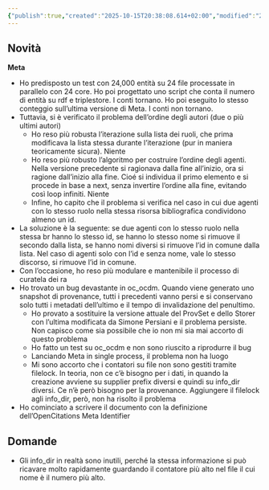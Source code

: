 ```yaml
---
{"publish":true,"created":"2025-10-15T20:38:08.614+02:00","modified":"2025-10-15T19:38:35.000+02:00","cssclasses":""}
---
```



## Novità

**Meta**

- Ho predisposto un test con 24,000 entità su 24 file processate in parallelo con 24 core. Ho poi progettato uno script che conta il numero di entità su rdf e triplestore. I conti tornano. Ho poi eseguito lo stesso conteggio sull’ultima versione di Meta. I conti non tornano.
- Tuttavia, si è verificato il problema dell’ordine degli autori (due o più ultimi autori)
    - Ho reso più robusta l’iterazione sulla lista dei ruoli, che prima modificava la lista stessa durante l’iterazione (pur in maniera teoricamente sicura). Niente
    - Ho reso più robusto l’algoritmo per costruire l’ordine degli agenti. Nella versione precedente si ragionava dalla fine all’inizio, ora si ragione dall’inizio alla fine. Cioé si individua il primo elemento e si procede in base a next, senza invertire l’ordine alla fine, evitando così loop infiniti. Niente
    - Infine, ho capito che il problema si verifica nel caso in cui due agenti con lo stesso ruolo nella stessa risorsa bibliografica condividono almeno un id.
- La soluzione è la seguente: se due agenti con lo stesso ruolo nella stessa br hanno lo stesso id, se hanno lo stesso nome si rimuove il secondo dalla lista, se hanno nomi diversi si rimuove l’id in comune dalla lista. Nel caso di agenti solo con l’id e senza nome, vale lo stesso discorso, si rimuove l’id in comune.
- Con l’occasione, ho reso più modulare e mantenibile il processo di curatela dei ra
- Ho trovato un bug devastante in oc_ocdm. Quando viene generato uno snapshot di provenance, tutti i precedenti vanno persi e si conservano solo tutti i metadati dell’ultimo e il tempo di invalidazione del penultimo.
    - Ho provato a sostituire la versione attuale del ProvSet e dello Storer con l’ultima modificata da Simone Persiani e il problema persiste. Non capisco come sia possibile che io non mi sia mai accorto di questo problema
    - Ho fatto un test su oc_ocdm e non sono riuscito a riprodurre il bug
    - Lanciando Meta in single process, il problema non ha luogo
    - Mi sono accorto che i contatori su file non sono gestiti tramite filelock. In teoria, non ce c’è bisogno per i dati, in quando la creazione avviene su supplier prefix diversi e quindi su info_dir diversi. Ce n’è però bisogno per la provenance. Aggiungere il filelock agli info_dir, però, non ha risolto il problema
- Ho cominciato a scrivere il documento con la definizione dell’OpenCitations Meta Identifier

## Domande

- Gli info_dir in realtà sono inutili, perché la stessa informazione si può ricavare molto rapidamente guardando il contatore più alto nel file il cui nome è il numero più alto.